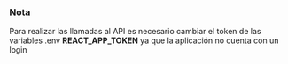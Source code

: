 ### Nota

Para realizar las llamadas al API es necesario cambiar el token de las variables .env  **REACT_APP_TOKEN**
ya que la aplicación no cuenta con un login
